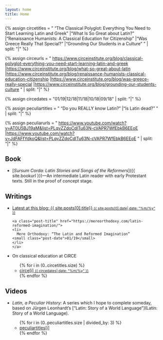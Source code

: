 ```yaml
---
layout: home
title: Home
---
```


{% assign circetitles = "
“The Classical Polyglot: Everything You Need to Start Learning Latin and Greek”
|“What Is So Great about Latin?”
|“Renaissance Humanists: A Classical Education for Citizenship”
|“Was Greece Really That Special?”
|“Grounding Our Students in a Culture”
" | split: "|" %}

{% assign circeurls = "
https://www.circeinstitute.org/blog/classical-polyglot-everything-you-need-start-learning-latin-and-greek
|https://www.circeinstitute.org/blog/what-so-great-about-latin
|https://www.circeinstitute.org/blog/renaissance-humanists-classical-education-citizenship
|https://www.circeinstitute.org/blog/was-greece-really-special
|https://www.circeinstitute.org/blog/grounding-our-students-culture
" | split: "|" %}

{% assign circedates = "01/19|12/18|11/18|10/18|09/18" | split: "|" %}

{% assign peculiartitles = "
“Do you REALLY know Latin?”
|“Is Latin dead?”
" | split: "|" %}

{% assign peculiarurls = "
https://www.youtube.com/watch?v=AT0U5BJ19aM&list=PLqvZZdoCdlTu63N-cVAPR7WfEbkB6EEoE
|https://www.youtube.com/watch?v=JdFAFfYdkoQ&list=PLqvZZdoCdlTu63N-cVAPR7WfEbkB6EEoE
" | split: "|" %}

## Book
- [*Sursum Corda: Latin Stories and Songs of the Reformers*]({{ site.bookurl }})—An intermediate Latin reader with early Protestant texts. Still in the proof of concept stage.

## Writings
<ul class="tags-expo-posts">
    <a class="post-title" href="{{ site.posts[0].url }}">
    <li>
      Latest at this blog: {{ site.posts[0].title}}
    <small class="post-date">{{ site.posts[0].date| date: "%m/%y" }}</small>
    </li>
    </a>
	
	<a class="post-title" href="https://mereorthodoxy.com/latin-reformed-imagination/">
    <li>
      Mere Orthodoxy: “The Latin and Reformed Imagination”
    <small class="post-date">01/19</small>
    </li>
    </a>
</ul>
<ul>
    <li>On classical education at CiRCE</li>
    <ul class="tags-expo-posts">
      {% for i in (0..circetitles.size) %}
      <a class="post-title" href="circeurls">
      <li>
        circe[i]
      <small class="post-date">{{ circedates| date: "%m/%y" }}</small>
      </li>
      </a>
      {% endfor %}
    </ul>
</ul>

## Videos
<ul>
    <li><em>Latin, a Peculiar History:</em> A series which I hope to complete someday, based on Jürgen Leonhardt’s [“Latin: Story of a World Language”](Latin: Story of a World Language).</li>
    <ul class="tags-expo-posts">
      {% for i in (0..peculiartitles.size | divided_by: 3) %}
      <a class="post-title" href="peculiarurls[i]">
      <li>
        peculiartitles[i]
      </li>
      </a>
      {% endfor %}
    </ul>
</ul>